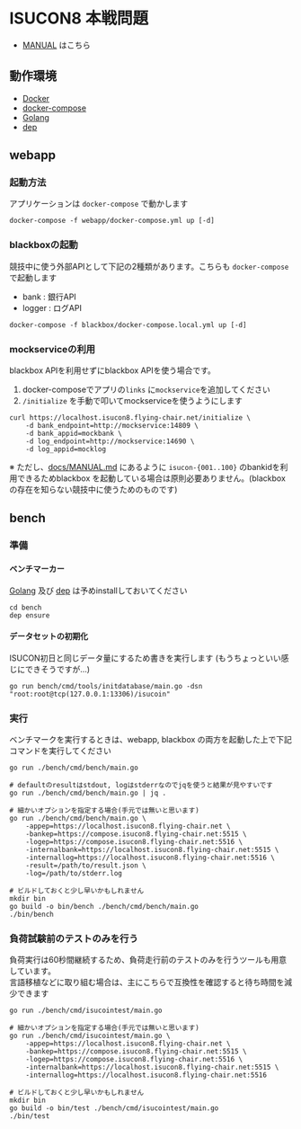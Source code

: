 # ISUCON8 本戦問題

- [MANUAL](docs/MANUAL.md) はこちら

## 動作環境

- [Docker](https://www.docker.com/)
- [docker-compose](https://docs.docker.com/compose/)
- [Golang](https://golang.org/)
- [dep](https://golang.github.io/dep/docs/installation.html)

## webapp

### 起動方法

アプリケーションは `docker-compose` で動かします

```
docker-compose -f webapp/docker-compose.yml up [-d]
```


### blackboxの起動

競技中に使う外部APIとして下記の2種類があります。こちらも `docker-compose` で起動します

- bank   : 銀行API
- logger : ログAPI

```
docker-compose -f blackbox/docker-compose.local.yml up [-d]
```


### mockserviceの利用

blackbox APIを利用せずにblackbox APIを使う場合です。

1. docker-composeでアプリの`links` に`mockservice`を追加してください
2. `/initialize` を手動で叩いてmockserviceを使うようにします

```
curl https://localhost.isucon8.flying-chair.net/initialize \
    -d bank_endpoint=http://mockservice:14809 \
    -d bank_appid=mockbank \
    -d log_endpoint=http://mockservice:14690 \
    -d log_appid=mocklog
```

※ ただし、[docs/MANUAL.md](docs/MANUAL.md) にあるように `isucon-{001..100}` のbankidを利用できるためblackbox を起動している場合は原則必要ありません。(blackboxの存在を知らない競技中に使うためのものです)


## bench

### 準備

#### ベンチマーカー

[Golang](https://golang.org/) 及び [dep](https://golang.github.io/dep/docs/installation.html) は予めinstallしておいてください

```
cd bench
dep ensure
```

#### データセットの初期化

ISUCON初日と同じデータ量にするため書きを実行します
(もうちょっといい感じにできそうですが...)

```
go run bench/cmd/tools/initdatabase/main.go -dsn "root:root@tcp(127.0.0.1:13306)/isucoin"
```

### 実行

ベンチマークを実行するときは、webapp, blackbox の両方を起動した上で下記コマンドを実行してください

```
go run ./bench/cmd/bench/main.go

# defaultのresultはstdout, logはstderrなのでjqを使うと結果が見やすいです
go run ./bench/cmd/bench/main.go | jq .

# 細かいオプションを指定する場合(手元では無いと思います)
go run ./bench/cmd/bench/main.go \
    -appep=https://localhost.isucon8.flying-chair.net \
    -bankep=https://compose.isucon8.flying-chair.net:5515 \
    -logep=https://compose.isucon8.flying-chair.net:5516 \
    -internalbank=https://localhost.isucon8.flying-chair.net:5515 \
    -internallog=https://localhost.isucon8.flying-chair.net:5516 \
    -result=/path/to/result.json \
    -log=/path/to/stderr.log

# ビルドしておくと少し早いかもしれません
mkdir bin
go build -o bin/bench ./bench/cmd/bench/main.go
./bin/bench
```

### 負荷試験前のテストのみを行う

負荷実行は60秒間継続するため、負荷走行前のテストのみを行うツールも用意しています。  
言語移植などに取り組む場合は、主にこちらで互換性を確認すると待ち時間を減少できます


```
go run ./bench/cmd/isucointest/main.go

# 細かいオプションを指定する場合(手元では無いと思います)
go run ./bench/cmd/isucointest/main.go \
    -appep=https://localhost.isucon8.flying-chair.net \
    -bankep=https://compose.isucon8.flying-chair.net:5515 \
    -logep=https://compose.isucon8.flying-chair.net:5516 \
    -internalbank=https://localhost.isucon8.flying-chair.net:5515 \
    -internallog=https://localhost.isucon8.flying-chair.net:5516

# ビルドしておくと少し早いかもしれません
mkdir bin
go build -o bin/test ./bench/cmd/isucointest/main.go
./bin/test
```

